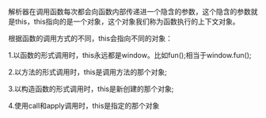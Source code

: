 
解析器在调用函数每次都会向函数内部传递进一个隐含的参数，这个隐含的参数就是this，this指向的是一个对象，这个对象我们称为函数执行的上下文对象。

根据函数的调用方式的不同，this会指向不同的对象：

1.以函数的形式调用时，this永远都是window。比如fun();相当于window.fun();

2.以方法的形式调用时，this是调用方法的那个对象;

3.以构造函数的形式调用时，this是新创建的那个对象;

4.使用call和apply调用时，this是指定的那个对象
